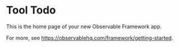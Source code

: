 # Tool Todo

This is the home page of your new Observable Framework app.

For more, see <https://observablehq.com/framework/getting-started>.
